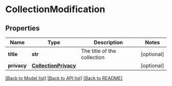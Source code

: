 # CollectionModification

## Properties
Name | Type | Description | Notes
------------ | ------------- | ------------- | -------------
**title** | **str** | The title of the collection | [optional] 
**privacy** | [**CollectionPrivacy**](CollectionPrivacy.md) |  | [optional] 

[[Back to Model list]](../README.md#documentation-for-models) [[Back to API list]](../README.md#documentation-for-api-endpoints) [[Back to README]](../README.md)


